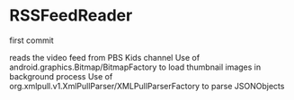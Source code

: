 # RSSFeedReader
first commit

reads the video feed from PBS Kids channel
Use of android.graphics.Bitmap/BitmapFactory to load thumbnail images in background process
Use of org.xmlpull.v1.XmlPullParser/XMLPullParserFactory to parse JSONObjects
